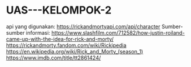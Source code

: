 # UAS---KELOMPOK-2

api yang digunakan: https://rickandmortyapi.com/api/character
Sumber-sumber informasi:
https://www.slashfilm.com/712582/how-justin-roiland-came-up-with-the-idea-for-rick-and-morty/
https://rickandmorty.fandom.com/wiki/Rickipedia
https://en.wikipedia.org/wiki/Rick_and_Morty_(season_1)
https://www.imdb.com/title/tt2861424/

